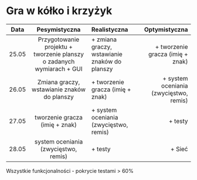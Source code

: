 # Gra w kółko i krzyżyk

|Data  |Pesymistyczna|Realistyczna|Optymistyczna|
:-------------------:|:-------------------:|:-------------------|-------------------:
|25.05|Przygotowanie projektu + tworzenie planszy o zadanych wymiarach + GUI| + zmiana graczy, wstawianie znaków do planszy| + tworzenie gracza (imię + znak)
|26.05|Zmiana graczy, wstawianie znaków do planszy| + tworzenie gracza (imię + znak)| + system oceniania (zwycięstwo, remis)
|27.05|tworzenie gracza (imię + znak)| + system oceniania (zwycięstwo, remis)| + testy
|28.05|system oceniania (zwycięstwo, remis)| + testy| + Sieć

Wszystkie funkcjonalności - pokrycie testami > 60%
